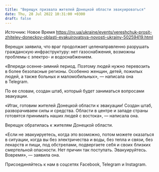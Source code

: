 ```yaml
---
title: "Верещук призвала жителей Донецкой области эвакуироваться"
date: Thu, 28 Jul 2022 10:31:00 +0300
draft: false
---
```

Источник: Новое Время https://nv.ua/ukraine/events/vereshchuk-prosit-zhiteley-doneckoy-oblasti-evakuirovatsya-novosti-ukrainy-50259419.html


Верещук заявила, что враг продолжает целенаправленно разрушать гражданскую инфраструктуру: нет газоснабжения, возможны проблемы с электро- и водоснабжением.

«Впереди осенне-зимний период. Поэтому людей нужно перевозить в более безопасные регионы. Особенно женщин, детей, пожилых людей, а также больных и маломобильных», — написала она в Telegram.

По ее словам, создан штаб, который будет заниматься вопросами эвакуации.

«Итак, готовим жителей Донецкой области к эвакуации! Создан штаб, разворачиваем силы и средства. Области в центре и западе страны готовятся принимать наших людей с востока», — написала она.

Верещук обратилась к жителям Донецкой области.

«Если не эвакуируетесь, когда это возможно, потом можете оказаться в ситуации, когда вы без электричества и воды, без тепла и связи, без лекарств и пищи, под обстрелами, подвергаете себя и своих близких смертельной опасности. Нет причин так поступать. Эвакуируйтесь. Вовремя», — заявила она.

Присоединяйтесь к нам в соцсетях Facebook, Telegram и Instagram.
